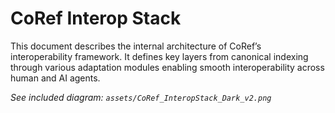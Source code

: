 
# CoRef Interop Stack

This document describes the internal architecture of CoRef’s interoperability framework.
It defines key layers from canonical indexing through various adaptation modules enabling smooth interoperability across human and AI agents.

_See included diagram: `assets/CoRef_InteropStack_Dark_v2.png`_
